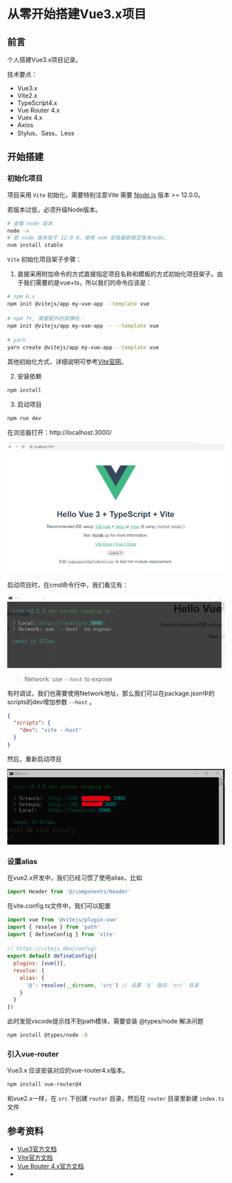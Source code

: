 # 从零开始搭建Vue3.x项目

## 前言

个人搭建Vue3.x项目记录。

技术要点：

- Vue3.x
- Vite2.x
- TypeScript4.x
- Vue Router 4.x
- Vuex 4.x
- Axios
- Stylus、Sass、Less

## 开始搭建

### 初始化项目

项目采用 `Vite` 初始化，需要特别注意Vite 需要 [Node.js](https://nodejs.org/en/) 版本 >= 12.0.0。

若版本过低，必须升级Node版本。

```sh
# 查看 node 版本
node -v
# 若 node 版本低于 12.0.0，使用 nvm 安装最新稳定版本node。
nvm install stable
```

 `Vite` 初始化项目架子步骤：

1. 直接采用附加命令的方式直接指定项目名称和模板的方式初始化项目架子。由于我们需要的是vue+ts，所以我们的命令应该是：

```sh
# npm 6.x
npm init @vitejs/app my-vue-app --template vue

# npm 7+, 需要额外的双横线：
npm init @vitejs/app my-vue-app -- --template vue

# yarn
yarn create @vitejs/app my-vue-app --template vue
```

其他初始化方式，详细说明可参考[Vite官网](https://cn.vitejs.dev/guide/#scaffolding-your-first-vite-project)。

2. 安装依赖

```sh
npm install
```

3. 启动项目

```sh
npm run dev
```

在浏览器打开：http://localhost:3000/

![初始化页面效果图](./imgs/初始化页面效果.jpg)

启动项目时，在cmd命令行中，我们看见有：

![cmd命令1](./imgs/cmd命令1.jpg)

> Network: use `--host` to expose

有时调试，我们也需要使用Network地址，那么我们可以在package.json中的scripts的dev增加参数 `--host` 。

```json
{
  "scripts": {
    "dev": "vite --host"
  }
}
```

然后，重新启动项目

![cmd命令1](./imgs/cmd命令2.jpg)

### 设置alias

在vue2.x开发中，我们已经习惯了使用alias，比如

```javascript
import Header from '@/components/Header'
```

在vite.config.ts文件中，我们可以配置

```javascript
import vue from '@vitejs/plugin-vue'
import { resolve } from 'path'
import { defineConfig } from 'vite'

// https://vitejs.dev/config/
export default defineConfig({
  plugins: [vue()],
  resolve: {
    alias: {
      '@': resolve(__dirname, 'src') // 设置 `@` 指向 `src` 目录
    }
  }
})
```

此时发现vscode提示找不到path模块，需要安装 @types/node 解决问题

```sh
npm install @types/node -D
```

### 引入vue-router

Vue3.x 应该安装对应的vue-router4.x版本。

```sh
npm install vue-router@4
```

和vue2.x一样，在 `src` 下创建 `router` 目录，然后在 `router` 目录里新建 `index.ts` 文件

## 参考资料

- [Vue3官方文档](https://v3.cn.vuejs.org/)
- [Vite官方文档](https://cn.vitejs.dev/)
- [Vue Router 4.x官方文档](https://next.router.vuejs.org/zh/index.html)
- 





